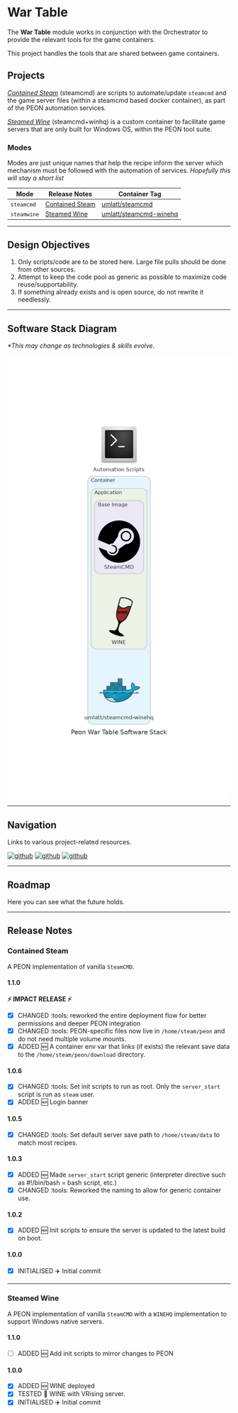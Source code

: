 # War Table

The **War Table** module works in conjunction with the Orchestrator to provide the relevant tools for the game containers.

This project handles the tools that are shared between game containers.

## Projects

[*Contained Steam*](https://github.com/the-peon-project/peon-wartable/tree/master/containers/steamcmd) (steamcmd) are scripts to automate/update `steamcmd` and the game server files (within a steamcmd based docker container), as part of the PEON automation services.

[*Steamed Wine*](https://github.com/the-peon-project/peon-wartable/tree/master/containers/steamcmd-wine) (steamcmd+winhq) is a custom container to facilitate game servers that are only built for Windows OS, within the PEON tool suite.

### Modes

Modes are just unique names that help the recipe inform the server which mechanism must be followed with the automation of services. *Hopefully this will stay a short list*

| Mode | Release Notes | Container Tag |
| - | - | - |
| `steamcmd` | [Contained Steam](http://docs.warcamp.org/development/02_wartable/#contained-steam) | [umlatt/steamcmd](https://hub.docker.com/r/umlatt/steamcmd) |
| `steamwine` | [Steamed Wine](http://docs.warcamp.org/development/02_wartable/#steamed-wine) | [umlatt/steamcmd-winehq](https://hub.docker.com/r/umlatt/steamcmd-winehq) |

---

## Design Objectives

1. Only scripts/code are to be stored here. Large file pulls should be done from other sources.
2. Attempt to keep the code pool as generic as possible to maximize code reuse/supportability.
3. If something already exists and is open source, do not rewrite it needlessly.

---

## Software Stack Diagram

*\*This may change as technologies & skills evolve.*

![Software Stack](../images/diagrams/diagram_wartable.png)

---

## Navigation

Links to various project-related resources.

[![github](../../images/buttons/button_github.svg)](https://github.com/the-peon-project/peon-wartable)
[![github](../../images/buttons/button_bug.svg)](https://github.com/the-peon-project/peon-wartable/issues/new/choose)
[![github](../../images/buttons/button_changelog.svg)](../development/release_notes/02_wartable.md)

---

## Roadmap

Here you can see what the future holds.

---

## Release Notes

### Contained Steam

A PEON implementation of vanilla `SteamCMD`.

#### 1.1.0

**:zap: IMPACT RELEASE :zap:**

- [x] CHANGED :tools: reworked the entire deployment flow for better permissions and deeper PEON integration
- [x] CHANGED :tools: PEON-specific files now live in `/home/steam/peon` and do not need multiple volume mounts.
- [x] ADDED :new: A container env var that links (if exists) the relevant save data to the `/home/steam/peon/download` directory.

#### 1.0.6

- [x] CHANGED :tools: Set init scripts to run as root. Only the `server_start` script is run as `steam` user.
- [x] ADDED :new: Login banner

#### 1.0.5

- [x] CHANGED :tools: Set default server save path to `/home/steam/data` to match most recipes.

#### 1.0.3

- [x] ADDED :new: Made `server_start` script generic (interpreter directive such as #!/bin/bash = bash script, etc.)
- [x] CHANGED :tools: Reworked the naming to allow for generic container use.

#### 1.0.2

- [x] ADDED :new: Init scripts to ensure the server is updated to the latest build on boot.

#### 1.0.0

- [x] INITIALISED :airplane: Initial commit

---

### Steamed Wine

A PEON implementation of vanilla `SteamCMD` with a `WINEHQ` implementation to support Windows native servers.

#### 1.1.0

- [ ] ADDED :new: Add init scripts to mirror changes to PEON

#### 1.0.0

- [x] ADDED :new: WINE deployed
- [x] TESTED :pencil: WINE with VRising server.
- [x] INITIALISED :airplane: Initial commit
